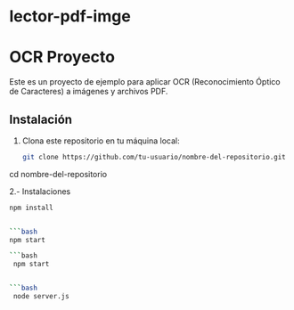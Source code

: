 # lector-pdf-imge

# OCR Proyecto

Este es un proyecto de ejemplo para aplicar OCR (Reconocimiento Óptico de Caracteres) a imágenes y archivos PDF.

## Instalación

1. Clona este repositorio en tu máquina local:

   ```bash
   git clone https://github.com/tu-usuario/nombre-del-repositorio.git


cd nombre-del-repositorio

2.- Instalaciones 
   ```bash
   npm install


   ```bash
   npm start

   ```bash
    npm start


   ```bash
    node server.js
